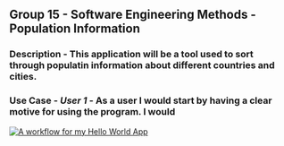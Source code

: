 ## Group 15 - Software Engineering Methods - Population Information

### Description - This application will be a tool used to sort through populatin information about different countries and cities.

### Use Case - *User 1* - As a user I would start by having a clear motive for using the program. I would 

[![A workflow for my Hello World App](https://github.com/nadak05/Napier-Group-15/actions/workflows/main.yml/badge.svg?branch=develop)](https://github.com/nadak05/Napier-Group-15/actions/workflows/main.yml)
